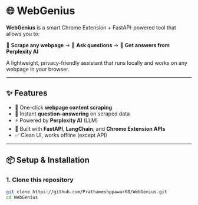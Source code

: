 # 🌐 WebGenius

**WebGenius** is a smart Chrome Extension + FastAPI-powered tool that allows you to:

🔎 **Scrape any webpage** → 💬 **Ask questions** → 🧠 **Get answers from Perplexity AI**

A lightweight, privacy-friendly assistant that runs locally and works on any webpage in your browser.

---

## ✨ Features

- 📄 One-click **webpage content scraping**
- 💬 Instant **question-answering** on scraped data
- ⚡ Powered by **Perplexity AI** (LLM)
- 🧱 Built with **FastAPI**, **LangChain**, and **Chrome Extension APIs**
- ✅ Clean UI, works offline (except API)

---

## 📦 Setup & Installation

### 1. Clone this repository

```bash
git clone https://github.com/Prathameshppawar08/WebGenius.git
cd WebGenius
